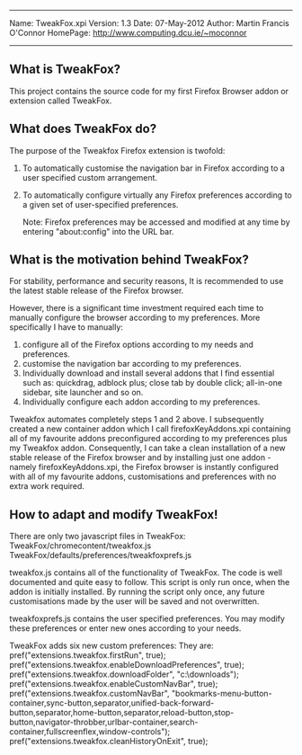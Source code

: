 --------
Name: 		TweakFox.xpi
Version: 	1.3
Date: 		07-May-2012
Author: 	Martin Francis O'Connor
HomePage:	http://www.computing.dcu.ie/~moconnor

--------

What is TweakFox?
-----------------
This project contains the source code for my first Firefox Browser addon or
extension called TweakFox.


What does TweakFox do?
----------------------
The purpose of the Tweakfox Firefox extension is twofold:

1) To automatically customise the navigation bar in Firefox according to a 
   user specified custom arrangement. 
   
2) To automatically configure virtually any Firefox preferences according 
   to a given set of user-specified preferences.
   
   Note:  Firefox preferences may be accessed and modified at any time 
   by entering "about:config" into the URL bar.
   

What is the motivation behind TweakFox?
---------------------------------------
For stability, performance and security reasons, It is recommended to use the 
latest stable release of the Firefox browser.

However, there is a significant time investment required each time to manually 
configure the browser according to my preferences.  More specifically I have
to manually:
1) configure all of the Firefox options according to my needs and preferences.
2) customise the navigation bar according to my preferences.
3) Individually download and install several addons that I find essential 
   such as: quickdrag, adblock plus; close tab by double click; 
   all-in-one sidebar, site launcher and so on.
4) Individually configure each addon according to my preferences.

Tweakfox automates completely steps 1 and 2 above.  I subsequently created a 
new container addon which I call firefoxKeyAddons.xpi containing all of my 
favourite addons preconfigured according to my preferences plus my Tweakfox 
addon.  Consequently, I can take a clean installation of a new stable release
of the Firefox browser and by installing just one addon - namely 
firefoxKeyAddons.xpi, the Firefox browser is instantly configured with all
of my favourite addons, customisations and preferences with no extra work
required.


How to adapt and modify TweakFox!
---------------------------------
There are only two javascript files in TweakFox:
  TweakFox/chromecontent/tweakfox.js
  TweakFox/defaults/preferences/tweakfoxprefs.js
  
tweakfox.js contains all of the functionality of TweakFox.
The code is well documented and quite easy to follow. This script is only run 
once, when the addon is initially installed.  By running the script only once, 
any future customisations made by the user will be saved and not overwritten.

tweakfoxprefs.js contains the user specified preferences.  You may modify 
these preferences or enter new ones according to your needs.

TweakFox adds six new custom preferences:  They are:
  pref("extensions.tweakfox.firstRun", true);
  pref("extensions.tweakfox.enableDownloadPreferences", true);
  pref("extensions.tweakfox.downloadFolder", "c:\\downloads");
  pref("extensions.tweakfox.enableCustomNavBar", true);
  pref("extensions.tweakfox.customNavBar", "bookmarks-menu-button-container,sync-button,separator,unified-back-forward-button,separator,home-button,separator,reload-button,stop-button,navigator-throbber,urlbar-container,search-container,fullscreenflex,window-controls");
  pref("extensions.tweakfox.cleanHistoryOnExit", true);
  
